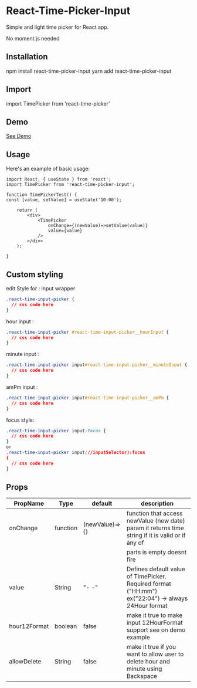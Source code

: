 # React-Time-Picker-Input

Simple and light time picker for React app.

No moment.js needed

## Installation

npm install react-time-picker-input
yarn add react-time-picker-input

## Import

import TimePicker from 'react-time-picker'

## Demo

[See Demo](https://ornaldo-rp-r.github.io/react-time-picker-test/)

## Usage

Here's an example of basic usage:

```JSX
import React, { useState } from 'react';
import TimePicker from 'react-time-picker-input';

function TimePickerTest() {
const [value, setValue] = useState('10:00');

    return (
        <div>
            <TimePicker
                onChange={(newValue)=>setValue(value)}
                value={value}
            />
        </div>
    );

}
```

## Custom styling

edit Style for :
input wrapper

```css
.react-time-input-picker {
  // css code here
}
```

hour input :

```css
.react-time-input-picker #react-time-input-picker__hourInput {
  // css code here
}
```

minute input :

```css
.react-time-input-picker input#react-time-input-picker__minuteInput {
  // css code here
}
```

amPm input :

```css
.react-time-input-picker input#react-time-input-picker__amPm {
  // css code here
}
```

focus style:

```css
.react-time-input-picker input:focus {
  // css code here
}
or 
.react-time-input-picker input(//inputSelector):focus
{
  // css code here
}
```

## Props

| PropName     | Type     | default        | description                                                                                        |
| ------------ | -------- | -------------- | -------------------------------------------------------------------------------------------------- |
| onChange     | function | (newValue)=>{} | function that access newValue (new date) param it returns time string if it is valid or if any of  |
|              |          |                | parts is empty doesnt fire                                                                         |
| value        | String   | "- -"          | Defines default value of TimePicker. Required format ("HH:mm") ex("22:04") -> always 24Hour format |
| hour12Format | boolean  | false          | make it true to make input 12HourFormat support see on demo example                                |
| allowDelete  | String   | false          | make it true if you want to allow user to delete hour and minute using Backspace                   |
